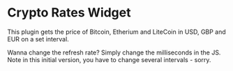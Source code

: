 # Crypto Rates Widget

This plugin gets the price of Bitcoin, Etherium and LiteCoin in USD, GBP and EUR on a set interval.

Wanna change the refresh rate? Simply change the milliseconds in the JS. Note in this initial version, you have to change several intervals - sorry.
